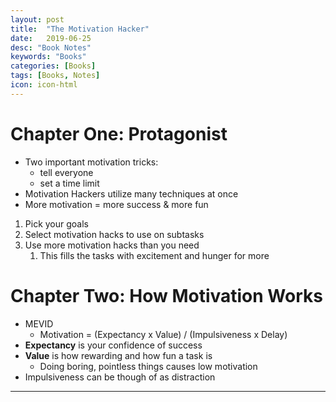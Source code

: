 ```yaml
---
layout: post
title:  "The Motivation Hacker"
date:   2019-06-25
desc: "Book Notes"
keywords: "Books"
categories: [Books]
tags: [Books, Notes]
icon: icon-html
---
```


# Chapter One: Protagonist
- Two important motivation tricks:
    - tell everyone
    - set a time limit
- Motivation Hackers utilize many techniques at once
- More motivation = more success & more fun
1. Pick your goals
2. Select motivation hacks to use on subtasks
3. Use more motivation hacks than you need
    1. This fills the tasks with excitement and hunger for more

# Chapter Two: How Motivation Works
- MEVID
    - Motivation = (Expectancy x Value) / (Impulsiveness x Delay)
- **Expectancy** is your confidence of success
- **Value** is how rewarding and how fun a task is
    - Doing boring, pointless things causes low motivation
- Impulsiveness can be though of as distraction

---